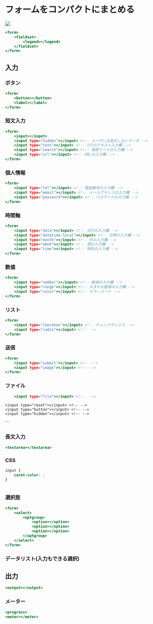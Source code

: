 # フォームをコンパクトにまとめる
![](https://storage.googleapis.com/zenn-user-upload/2687178f8266-20240517.png)
```html:index.html
<form>
    <fieldset>
        <legend></legend>
    </fieldset>
</form>
```
## 入力
### ボタン
```html:index.html
<form>
    <button></button>
    <label></label>
</form>
```
### 短文入力
```html:index.html
<form>
    <input></input>
    <input type="hidden"></input> <!-- ユーザには表示しないデータ -->
    <input type="text"></input> <!-- 1行のテキスト入力欄 -->
    <input type="search"></input> <!-- 検索ワードの入力欄 -->
    <input type="url"></input> <!-- URLの入力欄 -->
</form>
```
### 個人情報
```html:index.html
<form>
    <input type="tel"></input> <!-- 電話番号の入力欄 -->
    <input type="email"></input> <!-- メールアドレスの入力欄 -->
    <input type="password"></input> <!-- パスワードの入力欄 -->
</form>
```
### 時間軸
```html:index.html
<form>
    <input type="data"></input> <!-- 日付の入力欄 -->
    <input type="datetime-local"></input> <!-- 日時の入力欄 -->
    <input type="month"></input> <!-- 月の入力欄 -->
    <input type="week"></input> <!-- 週の入力欄 -->
    <input type="time"></input> <!-- 時刻の入力欄 -->
</form>
```
### 数値
```html:index.html
<form>
    <input type="number"></input> <!-- 数値の入力欄 -->
    <input type="range"></input> <!-- 大まかな数値の入力欄 -->
    <input type="color"></input> <!-- カラーコード -->
</form>
```
### リスト
```html:index.html
<form>
    <input type="checkbox"></input> <!-- チェックボックス -->
    <input type="radio"></input> <!-- -->
</form>
```
### 送信
```html:index.html
<form>
    <input type="submit"></input> <!-- -->
    <input type="image"></input> <!-- -->
</form>
```
### ファイル
```html:index.html
    <input type="file"></input> <!--  -->
```
    <input type="reset"></input> <!-- -->
    <input type="button"></input> <!-- -->
    <input type="hidden"></input> <!-- -->
</form>
```

### 長文入力
```html:index.html
<textarea></textarea>
```
### CSS
```css:style.css
input {
    caret-color: ;
}
```
```css:style.css

```

### 選択肢
```html:index.html
<form>
    <select>
        <optgroup>
            <option></option>
            <option></option>
            <option></option>
        </optgroup>
    </select>
</form>
```
### データリスト(入力もできる選択)

## 出力
```html:index.html
<output></output>
```
### メーター
```html:index.html
<progress>
<meter></meter>
```